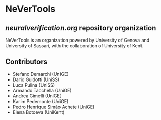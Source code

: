 # NeVerTools 
## _neuralverification.org_ repository organization

NeVerTools is an organization powered by University of Genova and University of Sassari, with the collaboration of University of Kent.

## Contributors
* Stefano Demarchi (UniGE)
* Dario Guidotti (UniSS)
* Luca Pulina (UniSS)
* Armando Tacchella (UniGE)
* Andrea Gimelli (UniGE)
* Karim Pedemonte (UniGE)
* Pedro Henrique Simão Achete (UniGE)
* Elena Botoeva (UniKent)
